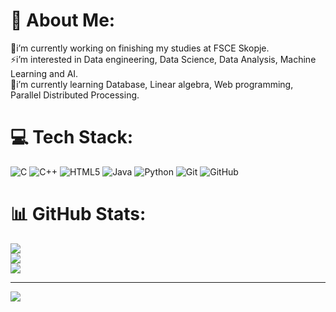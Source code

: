 # 📌 About Me:
🔭i’m currently working on finishing my studies at FSCE Skopje.<br>⚡i’m interested in Data engineering, Data Science, Data Analysis, Machine Learning and AI.<br>🌱i’m currently learning Database, Linear algebra, Web programming, Parallel Distributed Processing.


# 💻 Tech Stack:
![C](https://img.shields.io/badge/c-%2300599C.svg?style=flat&logo=c&logoColor=white) ![C++](https://img.shields.io/badge/c++-%2300599C.svg?style=flat&logo=c%2B%2B&logoColor=white) ![HTML5](https://img.shields.io/badge/html5-%23E34F26.svg?style=flat&logo=html5&logoColor=white) ![Java](https://img.shields.io/badge/java-%23ED8B00.svg?style=flat&logo=openjdk&logoColor=white) ![Python](https://img.shields.io/badge/python-3670A0?style=flat&logo=python&logoColor=ffdd54) ![Git](https://img.shields.io/badge/git-%23F05033.svg?style=flat&logo=git&logoColor=white) ![GitHub](https://img.shields.io/badge/github-%23121011.svg?style=flat&logo=github&logoColor=white)
# 📊 GitHub Stats:
![](https://github-readme-stats.vercel.app/api?username=stamenovmartin&theme=transparent&hide_border=true&include_all_commits=true&count_private=false)<br/>
![](https://github-readme-streak-stats.herokuapp.com/?user=stamenovmartin&theme=transparent&hide_border=true)<br/>
![](https://github-readme-stats.vercel.app/api/top-langs/?username=stamenovmartin&theme=transparent&hide_border=true&include_all_commits=true&count_private=false&layout=compact)

---
[![](https://visitcount.itsvg.in/api?id=stamenovmartin&icon=3&color=12)](https://visitcount.itsvg.in)

<!-- Proudly created with GPRM ( https://gprm.itsvg.in ) -->
